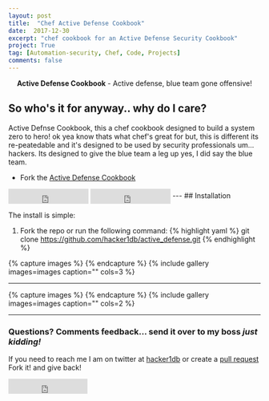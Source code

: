 ```yaml
---
layout: post
title:  "Chef Active Defense Cookbook"
date:  2017-12-30 
excerpt: "chef cookbook for an Active Defense Security Cookbook"
project: True
tag: [Automation-security, Chef, Code, Projects] 
comments: false
---
```


    
<center><b>Active Defense Cookbook</b> - Active defense, blue team gone offensive! </center>

## So who's it for anyway.. why do I care? 
     
Active Defnse Cookbook, this a chef cookbook designed to build a system zero to hero! ok yea know thats what chef's
great for but, this is different its re-peatedable and it's designed to be used by security professionals um... hackers. 
Its designed to give the blue team a leg up yes, I did say the blue team. 

* Fork the [Active Defense Cookbook](https://github.com/hacker1db/active_defense)

    

<iframe src="https://ghbtns.com/github-btn.html?user=hacker1db&repo=active_defense&type=star&count=true&size=large" frameborder="0" scrolling="0" width="160px" height="30px" align="center"></iframe>    
<iframe src="https://ghbtns.com/github-btn.html?user=hacker1db&repo=active_defense&type=fork&count=true&size=large" frameborder="0" scrolling="0" width="160px" height="30px" align="center"></iframe>
---      
## Installation

The install is simple: 
 
1. Fork the repo or run the following command: 
{% highlight yaml %}
git clone https://github.com/hacker1db/active_defense.git 
{% endhighlight %}
     


{% capture images %}
{% endcapture %}
{% include gallery images=images caption="" cols=3 %}

---

{% capture images %}
{% endcapture %}
{% include gallery images=images caption="" cols=2 %}      




---

### Questions? Comments feedback... send it over to my boss *just kidding!*

If you need to reach me I am on twitter at [hacker1db](https://twitter.com/hacker1db?lang=en) 
 or create a [pull request](https://github.com/hacker1db/active_defense/pulls) 
 Fork it! and give back! 
<iframe src="https://ghbtns.com/github-btn.html?user=hacker1db&repo=active_defense&type=fork&count=true&size=large"
frameborder="0" scrolling="0" width="158px" height="30px" align="left"></iframe>
 



